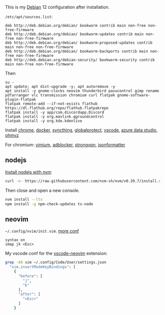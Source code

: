 This is my [Debian](https://distrowatch.com/table.php?distribution=debian) 12 configuration after installation.

`/etc/apt/sources.list`:

```
deb http://deb.debian.org/debian/ bookworm contrib main non-free non-free-firmware
deb http://deb.debian.org/debian/ bookworm-updates contrib main non-free non-free-firmware
deb http://deb.debian.org/debian/ bookworm-proposed-updates contrib main non-free non-free-firmware
deb http://deb.debian.org/debian/ bookworm-backports contrib main non-free non-free-firmware
deb http://deb.debian.org/debian-security/ bookworm-security contrib main non-free non-free-firmware
```

Then

```
su -
apt update; apt dist-upgrade -y; apt autoremove -y
apt install -y gnome-clocks neovim thunderbird pavucontrol gimp rename pdfarranger vlc transmission chromium curl flatpak gnome-software-plugin-flatpak
flatpak remote-add --if-not-exists flathub https://dl.flathub.org/repo/flathub.flatpakrepo
flatpak install -y app/com.discordapp.Discord
flatpak install -y org.mavlink.qgroundcontrol
flatpak install -y org.kde.kdenlive
```

Install 
[chrome](https://www.google.com/chrome/dr/download/), 
[docker](https://docs.docker.com/engine/install/debian/), 
[syncthing](https://syncthing.net/), 
[globalprotect](https://github.com/yuezk/GlobalProtect-openconnect), 
[vscode](https://code.visualstudio.com/), 
[azure data studio](https://azure.microsoft.com/en-us/products/data-studio/), 
[ohmyz](https://ohmyz.sh/)

For chromium: 
[vimium](https://chromewebstore.google.com/detail/vimium/dbepggeogbaibhgnhhndojpepiihcmeb), 
[adblocker](https://chromewebstore.google.com/detail/adblocker-ultimate/ohahllgiabjaoigichmmfljhkcfikeof), 
[strongvpn](https://chromewebstore.google.com/detail/strongvpn-the-fastest-pro/ahcoedgggbhcdgmhhhhliafnbcifmdln), 
[jsonformatter](https://chromewebstore.google.com/detail/json-formatter/bcjindcccaagfpapjjmafapmmgkkhgoa)

## nodejs

[Install nodejs with nvm](https://github.com/nvm-sh/nvm#install--update-script)

```bash
curl -o- https://raw.githubusercontent.com/nvm-sh/nvm/v0.39.7/install.sh | bash
```

Then close and open a new console.

```bash
nvm install --lts
npm install -g npm-check-updates ts-node
```

## neovim

`~/.config/nvim/init.vim`. [more conf](https://builtin.com/software-engineering-perspectives/neovim-configuration)

```
syntax on
imap jk <Esc>
```


My vscode conf for the [vscode-neovim](https://marketplace.visualstudio.com/items?itemName=asvetliakov.vscode-neovim) extension:
```bash
grep -A9 vim ~/.config/Code/User/settings.json
  "vim.insertModeKeyBindings": [
    {
      "before": [
        "j",
        "k"
      ],
      "after": [
        "<Esc>"
      ]
    }
```
